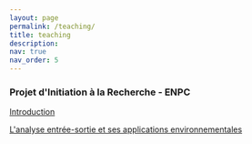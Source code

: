 ```yaml
---
layout: page
permalink: /teaching/
title: teaching
description: 
nav: true
nav_order: 5
---
```


### Projet d'Initiation à la Recherche - ENPC

<a href="https://lorisandre.github.io/assets/pdf/projet_ENPC_session1_2024.pdf"> Introduction </a>

<a href="https://lorisandre.github.io/assets/pdf/IO_analysis_and_environment_2024.pdf"> L'analyse entrée-sortie et ses applications environnementales </a>
